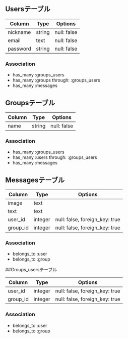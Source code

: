 ## Usersテーブル

|Column|Type|Options|
|------|----|-------|
|nickname|string|null: false|
|email|text|null: false|
|password|string|null: false|

### Association
- has_many :groups_users
- has_many :groups through: :groups_users
- has_many :messages

## Groupsテーブル

|Column|Type|Options|
|------|----|-------|
|name|string|null: false|

### Association
- has_many :groups_users
- has_many :users through: :groups_users
- has_many :messages

## Messagesテーブル

|Column|Type|Options|
|------|----|-------|
|image|text||
|text|text||
|user_id|integer|null: false, foreign_key: true|
|group_id|integer|null: false, foreign_key: true|

### Association
- belongs_to :user
- belongs_to :group

##Groups_usersテーブル

|Column|Type|Options|
|------|----|-------|
|user_id|integer|null: false, foreign_key: true|
|group_id|integer|null: false, foreign_key: true|

### Association
- belongs_to :user
- belongs_to :group
